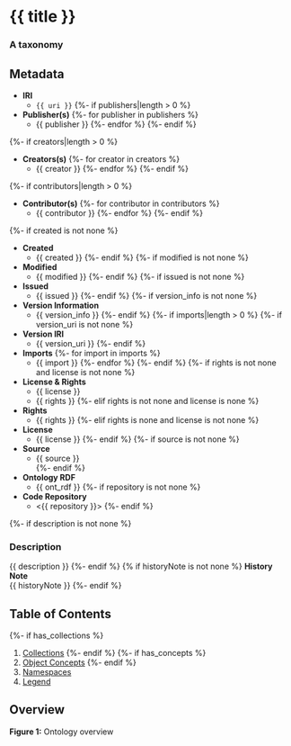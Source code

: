 # {{ title }}
### A taxonomy

## Metadata
* **IRI**
  * `{{ uri }}`
{%- if publishers|length > 0 %}
* **Publisher(s)**
{%- for publisher in publishers %}
  * {{ publisher }}
{%- endfor %}
{%- endif %}

{%- if creators|length > 0 %}
* **Creators(s)**
{%- for creator in creators %}
  * {{ creator }}
{%- endfor %}
{%- endif %}

{%- if contributors|length > 0 %}
* **Contributor(s)**
{%- for contributor in contributors %}
  * {{ contributor }}
{%- endfor %}
{%- endif %}

{%- if created is not none %}
* **Created**
  * {{ created }}
{%- endif %}
{%- if modified is not none %}
* **Modified**
  * {{ modified }}
{%- endif %}
{%- if issued is not none %}
* **Issued**
  * {{ issued }}
{%- endif %}
{%- if version_info is not none %}
* **Version Information**
  * {{ version_info }}
{%- endif %}
{%- if imports|length > 0 %}
{%- if version_uri is not none %}
* **Version IRI**
  * {{ version_uri }}
{%- endif %}
* **Imports**
{%- for import in imports %}
  * {{ import }}
{%- endfor %}
{%- endif %}
{%- if rights is not none and license is not none %}
* **License &amp; Rights**
  * {{ license }}
  * {{ rights }}
{%- elif rights is not none and license is none %}
* **Rights**
  * {{ rights }}
{%- elif rights is none and license is not none %}
* **License**
  * {{ license }}
{%- endif %}
{%- if source is not none %}
* **Source**
  * {{ source }}  
{%- endif %}
* **Ontology RDF**
  * {{ ont_rdf }}
{%- if repository is not none %}
* **Code Repository**
  * <{{ repository }}>
{%- endif %}

{%- if description is not none %}
### Description
{{ description }}
{%- endif %}
{% if historyNote is not none %}
**History Note**  
{{ historyNote }}
{%- endif %}

## Table of Contents
{%- if has_collections %}
1. [Collections](#collections)
{%- endif %}
{%- if has_concepts %}
1. [Object Concepts](#concepts)
{%- endif %}
1. [Namespaces](#namespaces)
1. [Legend](#legend)


## Overview

**Figure 1:** Ontology overview
